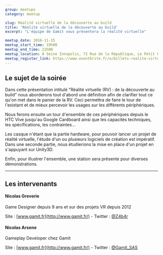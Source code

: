 ```yaml
---
group: meetups
category: meetup

slug: Réalité virtuelle de la découverte au build
title: 'Réalité virtuelle de la découverte au build'
excerpt: "L'équipe de Gamit vous présentera la réalité virtuelle"

meetup_date: 2016-11-15
meetup_start_time: 19h00
meetup_end_time: 22h00
meetup_location: À Seine Innopolis, 72 Rue de la République, Le Petit Quevilly
meetup_register_link: https://www.eventbrite.fr/e/billets-realite-virtuelle-de-la-decouverte-au-build-29203971866
---
```


## Le sujet de la soirée

Dans cette présentation intitulé "Réalité virtuelle (RV) : de la découverte au build" nous aborderons tout d'abord une définition afin de clarifier tout ce qu'on met dans le panier de la RV. Ceci permettra de faire le tour de l'existant et de mieux percevoir les usages sur les différents périphériques.

Nous ferons ensuite un tour d'ensemble de ces périphériques depuis le HTC Vive jusqu'au Google Cardboard ainsi que les capacités techniques, les spécifications, les contraintes...

Les casque n'étant que la partie hardware, pour pouvoir lancer un projet de réalité virtuelle, l'étude d'un ou plusieurs logiciels de création est impératif.
Dans une seconde partie, nous étudierions la mise en place d'un projet en s'appuyant sur Unity3D.

Enfin, pour illustrer l'ensemble, une station sera présente pour diverses démonstrations.

---

## Les intervenants

#### Nicolas Greverie

Game Designer depuis 9 ans et sur des projets VR depuis 2012

Site : [www.gamit.fr](http://www.gamit.fr/) - Twitter : [@Z4b4r](https://twitter.com/Z4b4r)

#### Nicolas Arsene

Gameplay Developer chez Gamit

Site : [www.gamit.fr](http://www.gamit.fr/) - Twitter : [@Gamit_SAS](https://twitter.com/Gamit_SAS)
